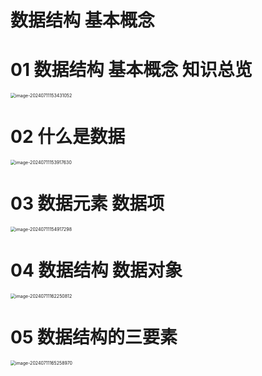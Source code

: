 # 数据结构 基本概念



# 01 数据结构 基本概念 知识总览

<img src="https://cvp.oss-cn-shanghai.aliyuncs.com/picgo/202407111534290.png" alt="image-20240711153431052" style="zoom:50%;" />



# 02 什么是数据

<img src="https://cvp.oss-cn-shanghai.aliyuncs.com/picgo/202407111539784.png" alt="image-20240711153917630" style="zoom:50%;" />



# 03 数据元素 数据项

<img src="https://cvp.oss-cn-shanghai.aliyuncs.com/picgo/202407111549598.png" alt="image-20240711154917298" style="zoom:50%;" />



# 04 数据结构 数据对象

<img src="https://cvp.oss-cn-shanghai.aliyuncs.com/picgo/202407111622089.png" alt="image-20240711162250812" style="zoom:50%;" />



# 05 数据结构的三要素

<img src="https://cvp.oss-cn-shanghai.aliyuncs.com/picgo/202407111652211.png" alt="image-20240711165258970" style="zoom:50%;" />